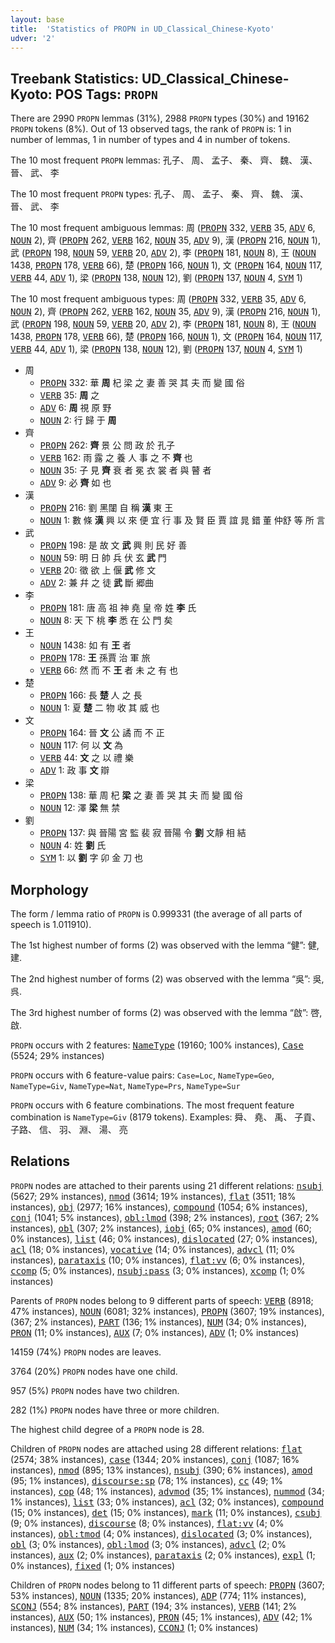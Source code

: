 ```yaml
---
layout: base
title:  'Statistics of PROPN in UD_Classical_Chinese-Kyoto'
udver: '2'
---
```


## Treebank Statistics: UD_Classical_Chinese-Kyoto: POS Tags: `PROPN`

There are 2990 `PROPN` lemmas (31%), 2988 `PROPN` types (30%) and 19162 `PROPN` tokens (8%).
Out of 13 observed tags, the rank of `PROPN` is: 1 in number of lemmas, 1 in number of types and 4 in number of tokens.

The 10 most frequent `PROPN` lemmas: 孔子、 周、 孟子、 秦、 齊、 魏、 漢、 晉、 武、 李

The 10 most frequent `PROPN` types:  孔子、 周、 孟子、 秦、 齊、 魏、 漢、 晉、 武、 李

The 10 most frequent ambiguous lemmas: 周 (<tt><a href="lzh_kyoto-pos-PROPN.html">PROPN</a></tt> 332, <tt><a href="lzh_kyoto-pos-VERB.html">VERB</a></tt> 35, <tt><a href="lzh_kyoto-pos-ADV.html">ADV</a></tt> 6, <tt><a href="lzh_kyoto-pos-NOUN.html">NOUN</a></tt> 2), 齊 (<tt><a href="lzh_kyoto-pos-PROPN.html">PROPN</a></tt> 262, <tt><a href="lzh_kyoto-pos-VERB.html">VERB</a></tt> 162, <tt><a href="lzh_kyoto-pos-NOUN.html">NOUN</a></tt> 35, <tt><a href="lzh_kyoto-pos-ADV.html">ADV</a></tt> 9), 漢 (<tt><a href="lzh_kyoto-pos-PROPN.html">PROPN</a></tt> 216, <tt><a href="lzh_kyoto-pos-NOUN.html">NOUN</a></tt> 1), 武 (<tt><a href="lzh_kyoto-pos-PROPN.html">PROPN</a></tt> 198, <tt><a href="lzh_kyoto-pos-NOUN.html">NOUN</a></tt> 59, <tt><a href="lzh_kyoto-pos-VERB.html">VERB</a></tt> 20, <tt><a href="lzh_kyoto-pos-ADV.html">ADV</a></tt> 2), 李 (<tt><a href="lzh_kyoto-pos-PROPN.html">PROPN</a></tt> 181, <tt><a href="lzh_kyoto-pos-NOUN.html">NOUN</a></tt> 8), 王 (<tt><a href="lzh_kyoto-pos-NOUN.html">NOUN</a></tt> 1438, <tt><a href="lzh_kyoto-pos-PROPN.html">PROPN</a></tt> 178, <tt><a href="lzh_kyoto-pos-VERB.html">VERB</a></tt> 66), 楚 (<tt><a href="lzh_kyoto-pos-PROPN.html">PROPN</a></tt> 166, <tt><a href="lzh_kyoto-pos-NOUN.html">NOUN</a></tt> 1), 文 (<tt><a href="lzh_kyoto-pos-PROPN.html">PROPN</a></tt> 164, <tt><a href="lzh_kyoto-pos-NOUN.html">NOUN</a></tt> 117, <tt><a href="lzh_kyoto-pos-VERB.html">VERB</a></tt> 44, <tt><a href="lzh_kyoto-pos-ADV.html">ADV</a></tt> 1), 梁 (<tt><a href="lzh_kyoto-pos-PROPN.html">PROPN</a></tt> 138, <tt><a href="lzh_kyoto-pos-NOUN.html">NOUN</a></tt> 12), 劉 (<tt><a href="lzh_kyoto-pos-PROPN.html">PROPN</a></tt> 137, <tt><a href="lzh_kyoto-pos-NOUN.html">NOUN</a></tt> 4, <tt><a href="lzh_kyoto-pos-SYM.html">SYM</a></tt> 1)

The 10 most frequent ambiguous types:  周 (<tt><a href="lzh_kyoto-pos-PROPN.html">PROPN</a></tt> 332, <tt><a href="lzh_kyoto-pos-VERB.html">VERB</a></tt> 35, <tt><a href="lzh_kyoto-pos-ADV.html">ADV</a></tt> 6, <tt><a href="lzh_kyoto-pos-NOUN.html">NOUN</a></tt> 2), 齊 (<tt><a href="lzh_kyoto-pos-PROPN.html">PROPN</a></tt> 262, <tt><a href="lzh_kyoto-pos-VERB.html">VERB</a></tt> 162, <tt><a href="lzh_kyoto-pos-NOUN.html">NOUN</a></tt> 35, <tt><a href="lzh_kyoto-pos-ADV.html">ADV</a></tt> 9), 漢 (<tt><a href="lzh_kyoto-pos-PROPN.html">PROPN</a></tt> 216, <tt><a href="lzh_kyoto-pos-NOUN.html">NOUN</a></tt> 1), 武 (<tt><a href="lzh_kyoto-pos-PROPN.html">PROPN</a></tt> 198, <tt><a href="lzh_kyoto-pos-NOUN.html">NOUN</a></tt> 59, <tt><a href="lzh_kyoto-pos-VERB.html">VERB</a></tt> 20, <tt><a href="lzh_kyoto-pos-ADV.html">ADV</a></tt> 2), 李 (<tt><a href="lzh_kyoto-pos-PROPN.html">PROPN</a></tt> 181, <tt><a href="lzh_kyoto-pos-NOUN.html">NOUN</a></tt> 8), 王 (<tt><a href="lzh_kyoto-pos-NOUN.html">NOUN</a></tt> 1438, <tt><a href="lzh_kyoto-pos-PROPN.html">PROPN</a></tt> 178, <tt><a href="lzh_kyoto-pos-VERB.html">VERB</a></tt> 66), 楚 (<tt><a href="lzh_kyoto-pos-PROPN.html">PROPN</a></tt> 166, <tt><a href="lzh_kyoto-pos-NOUN.html">NOUN</a></tt> 1), 文 (<tt><a href="lzh_kyoto-pos-PROPN.html">PROPN</a></tt> 164, <tt><a href="lzh_kyoto-pos-NOUN.html">NOUN</a></tt> 117, <tt><a href="lzh_kyoto-pos-VERB.html">VERB</a></tt> 44, <tt><a href="lzh_kyoto-pos-ADV.html">ADV</a></tt> 1), 梁 (<tt><a href="lzh_kyoto-pos-PROPN.html">PROPN</a></tt> 138, <tt><a href="lzh_kyoto-pos-NOUN.html">NOUN</a></tt> 12), 劉 (<tt><a href="lzh_kyoto-pos-PROPN.html">PROPN</a></tt> 137, <tt><a href="lzh_kyoto-pos-NOUN.html">NOUN</a></tt> 4, <tt><a href="lzh_kyoto-pos-SYM.html">SYM</a></tt> 1)


* 周
  * <tt><a href="lzh_kyoto-pos-PROPN.html">PROPN</a></tt> 332: 華 <b>周</b> 杞 梁 之 妻 善 哭 其 夫 而 變 國 俗
  * <tt><a href="lzh_kyoto-pos-VERB.html">VERB</a></tt> 35: <b>周</b> 之
  * <tt><a href="lzh_kyoto-pos-ADV.html">ADV</a></tt> 6: <b>周</b> 視 原 野
  * <tt><a href="lzh_kyoto-pos-NOUN.html">NOUN</a></tt> 2: 行 歸 于 <b>周</b>
* 齊
  * <tt><a href="lzh_kyoto-pos-PROPN.html">PROPN</a></tt> 262: <b>齊</b> 景 公 問 政 於 孔子
  * <tt><a href="lzh_kyoto-pos-VERB.html">VERB</a></tt> 162: 雨 露 之 養 人 事 之 不 <b>齊</b> 也
  * <tt><a href="lzh_kyoto-pos-NOUN.html">NOUN</a></tt> 35: 子 見 <b>齊</b> 衰 者 冕 衣 裳 者 與 瞽 者
  * <tt><a href="lzh_kyoto-pos-ADV.html">ADV</a></tt> 9: 必 <b>齊</b> 如 也
* 漢
  * <tt><a href="lzh_kyoto-pos-PROPN.html">PROPN</a></tt> 216: 劉 黑闥 自 稱 <b>漢</b> 東 王
  * <tt><a href="lzh_kyoto-pos-NOUN.html">NOUN</a></tt> 1: 數 條 <b>漢</b> 興 以 來 便 宜 行 事 及 賢 臣 賈 誼 晁 錯 董 仲舒 等 所 言
* 武
  * <tt><a href="lzh_kyoto-pos-PROPN.html">PROPN</a></tt> 198: 是 故 文 <b>武</b> 興 則 民 好 善
  * <tt><a href="lzh_kyoto-pos-NOUN.html">NOUN</a></tt> 59: 明 日 帥 兵 伏 玄 <b>武</b> 門
  * <tt><a href="lzh_kyoto-pos-VERB.html">VERB</a></tt> 20: 徵 欲 上 偃 <b>武</b> 修 文
  * <tt><a href="lzh_kyoto-pos-ADV.html">ADV</a></tt> 2: 兼 幷 之 徒 <b>武</b> 斷 郷曲
* 李
  * <tt><a href="lzh_kyoto-pos-PROPN.html">PROPN</a></tt> 181: 唐 高 祖 神 堯 皇 帝 姓 <b>李</b> 氏
  * <tt><a href="lzh_kyoto-pos-NOUN.html">NOUN</a></tt> 8: 天 下 桃 <b>李</b> 悉 在 公 門 矣
* 王
  * <tt><a href="lzh_kyoto-pos-NOUN.html">NOUN</a></tt> 1438: 如 有 <b>王</b> 者
  * <tt><a href="lzh_kyoto-pos-PROPN.html">PROPN</a></tt> 178: <b>王</b> 孫賈 治 軍 旅
  * <tt><a href="lzh_kyoto-pos-VERB.html">VERB</a></tt> 66: 然 而 不 <b>王</b> 者 未 之 有 也
* 楚
  * <tt><a href="lzh_kyoto-pos-PROPN.html">PROPN</a></tt> 166: 長 <b>楚</b> 人 之 長
  * <tt><a href="lzh_kyoto-pos-NOUN.html">NOUN</a></tt> 1: 夏 <b>楚</b> 二 物 收 其 威 也
* 文
  * <tt><a href="lzh_kyoto-pos-PROPN.html">PROPN</a></tt> 164: 晉 <b>文</b> 公 譎 而 不 正
  * <tt><a href="lzh_kyoto-pos-NOUN.html">NOUN</a></tt> 117: 何 以 <b>文</b> 為
  * <tt><a href="lzh_kyoto-pos-VERB.html">VERB</a></tt> 44: <b>文</b> 之 以 禮 樂
  * <tt><a href="lzh_kyoto-pos-ADV.html">ADV</a></tt> 1: 政 事 <b>文</b> 辯
* 梁
  * <tt><a href="lzh_kyoto-pos-PROPN.html">PROPN</a></tt> 138: 華 周 杞 <b>梁</b> 之 妻 善 哭 其 夫 而 變 國 俗
  * <tt><a href="lzh_kyoto-pos-NOUN.html">NOUN</a></tt> 12: 澤 <b>梁</b> 無 禁
* 劉
  * <tt><a href="lzh_kyoto-pos-PROPN.html">PROPN</a></tt> 137: 與 晉陽 宮 監 裴 寂 晉陽 令 <b>劉</b> 文靜 相 結
  * <tt><a href="lzh_kyoto-pos-NOUN.html">NOUN</a></tt> 4: 姓 <b>劉</b> 氏
  * <tt><a href="lzh_kyoto-pos-SYM.html">SYM</a></tt> 1: 以 <b>劉</b> 字 卯 金 刀 也

## Morphology

The form / lemma ratio of `PROPN` is 0.999331 (the average of all parts of speech is 1.011910).

The 1st highest number of forms (2) was observed with the lemma “健”: 健, 建.

The 2nd highest number of forms (2) was observed with the lemma “吳”: 吳, 呉.

The 3rd highest number of forms (2) was observed with the lemma “啟”: 啓, 啟.

`PROPN` occurs with 2 features: <tt><a href="lzh_kyoto-feat-NameType.html">NameType</a></tt> (19160; 100% instances), <tt><a href="lzh_kyoto-feat-Case.html">Case</a></tt> (5524; 29% instances)

`PROPN` occurs with 6 feature-value pairs: `Case=Loc`, `NameType=Geo`, `NameType=Giv`, `NameType=Nat`, `NameType=Prs`, `NameType=Sur`

`PROPN` occurs with 6 feature combinations.
The most frequent feature combination is `NameType=Giv` (8179 tokens).
Examples: 舜、 堯、 禹、 子貢、 子路、 信、 羽、 淵、 湯、 亮


## Relations

`PROPN` nodes are attached to their parents using 21 different relations: <tt><a href="lzh_kyoto-dep-nsubj.html">nsubj</a></tt> (5627; 29% instances), <tt><a href="lzh_kyoto-dep-nmod.html">nmod</a></tt> (3614; 19% instances), <tt><a href="lzh_kyoto-dep-flat.html">flat</a></tt> (3511; 18% instances), <tt><a href="lzh_kyoto-dep-obj.html">obj</a></tt> (2977; 16% instances), <tt><a href="lzh_kyoto-dep-compound.html">compound</a></tt> (1054; 6% instances), <tt><a href="lzh_kyoto-dep-conj.html">conj</a></tt> (1041; 5% instances), <tt><a href="lzh_kyoto-dep-obl-lmod.html">obl:lmod</a></tt> (398; 2% instances), <tt><a href="lzh_kyoto-dep-root.html">root</a></tt> (367; 2% instances), <tt><a href="lzh_kyoto-dep-obl.html">obl</a></tt> (307; 2% instances), <tt><a href="lzh_kyoto-dep-iobj.html">iobj</a></tt> (65; 0% instances), <tt><a href="lzh_kyoto-dep-amod.html">amod</a></tt> (60; 0% instances), <tt><a href="lzh_kyoto-dep-list.html">list</a></tt> (46; 0% instances), <tt><a href="lzh_kyoto-dep-dislocated.html">dislocated</a></tt> (27; 0% instances), <tt><a href="lzh_kyoto-dep-acl.html">acl</a></tt> (18; 0% instances), <tt><a href="lzh_kyoto-dep-vocative.html">vocative</a></tt> (14; 0% instances), <tt><a href="lzh_kyoto-dep-advcl.html">advcl</a></tt> (11; 0% instances), <tt><a href="lzh_kyoto-dep-parataxis.html">parataxis</a></tt> (10; 0% instances), <tt><a href="lzh_kyoto-dep-flat-vv.html">flat:vv</a></tt> (6; 0% instances), <tt><a href="lzh_kyoto-dep-ccomp.html">ccomp</a></tt> (5; 0% instances), <tt><a href="lzh_kyoto-dep-nsubj-pass.html">nsubj:pass</a></tt> (3; 0% instances), <tt><a href="lzh_kyoto-dep-xcomp.html">xcomp</a></tt> (1; 0% instances)

Parents of `PROPN` nodes belong to 9 different parts of speech: <tt><a href="lzh_kyoto-pos-VERB.html">VERB</a></tt> (8918; 47% instances), <tt><a href="lzh_kyoto-pos-NOUN.html">NOUN</a></tt> (6081; 32% instances), <tt><a href="lzh_kyoto-pos-PROPN.html">PROPN</a></tt> (3607; 19% instances),  (367; 2% instances), <tt><a href="lzh_kyoto-pos-PART.html">PART</a></tt> (136; 1% instances), <tt><a href="lzh_kyoto-pos-NUM.html">NUM</a></tt> (34; 0% instances), <tt><a href="lzh_kyoto-pos-PRON.html">PRON</a></tt> (11; 0% instances), <tt><a href="lzh_kyoto-pos-AUX.html">AUX</a></tt> (7; 0% instances), <tt><a href="lzh_kyoto-pos-ADV.html">ADV</a></tt> (1; 0% instances)

14159 (74%) `PROPN` nodes are leaves.

3764 (20%) `PROPN` nodes have one child.

957 (5%) `PROPN` nodes have two children.

282 (1%) `PROPN` nodes have three or more children.

The highest child degree of a `PROPN` node is 28.

Children of `PROPN` nodes are attached using 28 different relations: <tt><a href="lzh_kyoto-dep-flat.html">flat</a></tt> (2574; 38% instances), <tt><a href="lzh_kyoto-dep-case.html">case</a></tt> (1344; 20% instances), <tt><a href="lzh_kyoto-dep-conj.html">conj</a></tt> (1087; 16% instances), <tt><a href="lzh_kyoto-dep-nmod.html">nmod</a></tt> (895; 13% instances), <tt><a href="lzh_kyoto-dep-nsubj.html">nsubj</a></tt> (390; 6% instances), <tt><a href="lzh_kyoto-dep-amod.html">amod</a></tt> (95; 1% instances), <tt><a href="lzh_kyoto-dep-discourse-sp.html">discourse:sp</a></tt> (78; 1% instances), <tt><a href="lzh_kyoto-dep-cc.html">cc</a></tt> (49; 1% instances), <tt><a href="lzh_kyoto-dep-cop.html">cop</a></tt> (48; 1% instances), <tt><a href="lzh_kyoto-dep-advmod.html">advmod</a></tt> (35; 1% instances), <tt><a href="lzh_kyoto-dep-nummod.html">nummod</a></tt> (34; 1% instances), <tt><a href="lzh_kyoto-dep-list.html">list</a></tt> (33; 0% instances), <tt><a href="lzh_kyoto-dep-acl.html">acl</a></tt> (32; 0% instances), <tt><a href="lzh_kyoto-dep-compound.html">compound</a></tt> (15; 0% instances), <tt><a href="lzh_kyoto-dep-det.html">det</a></tt> (15; 0% instances), <tt><a href="lzh_kyoto-dep-mark.html">mark</a></tt> (11; 0% instances), <tt><a href="lzh_kyoto-dep-csubj.html">csubj</a></tt> (9; 0% instances), <tt><a href="lzh_kyoto-dep-discourse.html">discourse</a></tt> (8; 0% instances), <tt><a href="lzh_kyoto-dep-flat-vv.html">flat:vv</a></tt> (4; 0% instances), <tt><a href="lzh_kyoto-dep-obl-tmod.html">obl:tmod</a></tt> (4; 0% instances), <tt><a href="lzh_kyoto-dep-dislocated.html">dislocated</a></tt> (3; 0% instances), <tt><a href="lzh_kyoto-dep-obl.html">obl</a></tt> (3; 0% instances), <tt><a href="lzh_kyoto-dep-obl-lmod.html">obl:lmod</a></tt> (3; 0% instances), <tt><a href="lzh_kyoto-dep-advcl.html">advcl</a></tt> (2; 0% instances), <tt><a href="lzh_kyoto-dep-aux.html">aux</a></tt> (2; 0% instances), <tt><a href="lzh_kyoto-dep-parataxis.html">parataxis</a></tt> (2; 0% instances), <tt><a href="lzh_kyoto-dep-expl.html">expl</a></tt> (1; 0% instances), <tt><a href="lzh_kyoto-dep-fixed.html">fixed</a></tt> (1; 0% instances)

Children of `PROPN` nodes belong to 11 different parts of speech: <tt><a href="lzh_kyoto-pos-PROPN.html">PROPN</a></tt> (3607; 53% instances), <tt><a href="lzh_kyoto-pos-NOUN.html">NOUN</a></tt> (1335; 20% instances), <tt><a href="lzh_kyoto-pos-ADP.html">ADP</a></tt> (774; 11% instances), <tt><a href="lzh_kyoto-pos-SCONJ.html">SCONJ</a></tt> (554; 8% instances), <tt><a href="lzh_kyoto-pos-PART.html">PART</a></tt> (194; 3% instances), <tt><a href="lzh_kyoto-pos-VERB.html">VERB</a></tt> (141; 2% instances), <tt><a href="lzh_kyoto-pos-AUX.html">AUX</a></tt> (50; 1% instances), <tt><a href="lzh_kyoto-pos-PRON.html">PRON</a></tt> (45; 1% instances), <tt><a href="lzh_kyoto-pos-ADV.html">ADV</a></tt> (42; 1% instances), <tt><a href="lzh_kyoto-pos-NUM.html">NUM</a></tt> (34; 1% instances), <tt><a href="lzh_kyoto-pos-CCONJ.html">CCONJ</a></tt> (1; 0% instances)

